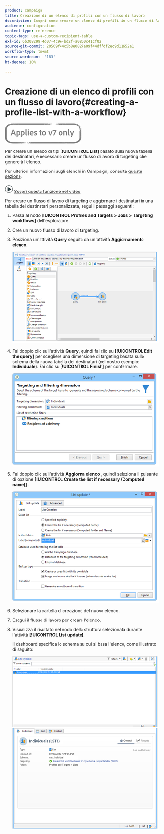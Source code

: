 ```yaml
---
product: campaign
title: Creazione di un elenco di profili con un flusso di lavoro
description: Scopri come creare un elenco di profili in un flusso di lavoro
audience: configuration
content-type: reference
topic-tags: use-a-custom-recipient-table
exl-id: 6b308299-4d07-4c9e-bd2f-a0860c41cf02
source-git-commit: 20509f44c5b8e0827a09f44dffdf2ec9d11652a1
workflow-type: tm+mt
source-wordcount: '183'
ht-degree: 10%

---
```


# Creazione di un elenco di profili con un flusso di lavoro{#creating-a-profile-list-with-a-workflow}

![](../../assets/v7-only.svg)

Per creare un elenco di tipi **[!UICONTROL List]** basato sulla nuova tabella dei destinatari, è necessario creare un flusso di lavoro di targeting che genererà l’elenco.

Per ulteriori informazioni sugli elenchi in Campaign, consulta [questa sezione](../../platform/using/creating-and-managing-lists.md#about-lists-in-adobe-campaign).

![](assets/do-not-localize/how-to-video.png) [Scopri questa funzione nel video](../../platform/using/creating-and-managing-lists.md#create-list-in-a-wf-video)

Per creare un flusso di lavoro di targeting e aggiornare i destinatari in una tabella dei destinatari personalizzata, segui i passaggi seguenti:

1. Passa al nodo **[!UICONTROL Profiles and Targets > Jobs > Targeting workflows]** dell&#39;esploratore.
1. Crea un nuovo flusso di lavoro di targeting.
1. Posiziona un&#39;attività **Query** seguita da un&#39;attività **Aggiornamento elenco**.

   ![](assets/mapping_create_list_workflow01.png)

1. Fai doppio clic sull&#39;attività **Query**, quindi fai clic su **[!UICONTROL Edit the query]** per scegliere una dimensione di targeting basata sullo schema della nuova tabella dei destinatari (nel nostro esempio: **Individuale**). Fai clic su **[!UICONTROL Finish]** per confermare.

   ![](assets/mapping_create_list_workflow03.png)

1. Fai doppio clic sull&#39;attività **Aggiorna elenco** , quindi seleziona il pulsante di opzione **[!UICONTROL Create the list if necessary (Computed name)]** .

   ![](assets/mapping_create_list_workflow02.png)

1. Selezionare la cartella di creazione del nuovo elenco.
1. Esegui il flusso di lavoro per creare l’elenco.
1. Visualizza il risultato nel nodo della struttura selezionata durante l&#39;attività **[!UICONTROL List update]**.

   Il dashboard specifica lo schema su cui si basa l&#39;elenco, come illustrato di seguito:

   ![](assets/mapping_list_view.png)
